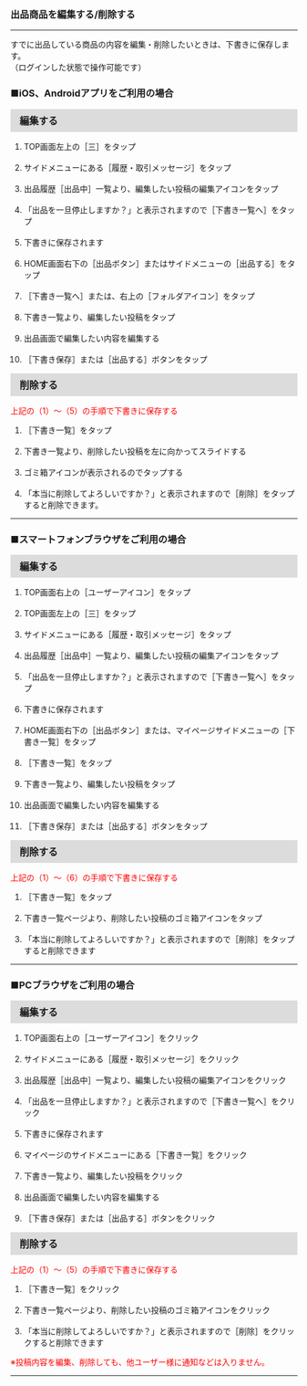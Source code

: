 <h3>出品商品を編集する/削除する</h3>
<hr>

すでに出品している商品の内容を編集・削除したいときは、下書きに保存します。  
（ログインした状態で操作可能です）

<h3>■iOS、Androidアプリをご利用の場合</h3>

<div style="padding: 7px 15px; margin-top: 15px; margin-bottom: 15px; border: 1px solid #dcdcdc; background-color: #dcdcdc; font-size: 120%">
<strong>編集する</strong>
</div>

<ol>
<li>TOP画面左上の［三］をタップ</li>
<br>
<li>サイドメニューにある［履歴・取引メッセージ］をタップ</li>
<br>
<li>出品履歴［出品中］一覧より、編集したい投稿の編集アイコンをタップ</li>
<br>
<li>「出品を一旦停止しますか？」と表示されますので［下書き一覧へ］をタップ</li>
<br>
<li>下書きに保存されます</li>
<br>
<li>HOME画面右下の［出品ボタン］またはサイドメニューの［出品する］をタップ</li>
<br>
<li>［下書き一覧へ］または、右上の［フォルダアイコン］をタップ</li>
<br>
<li>下書き一覧より、編集したい投稿をタップ</li>
<br>
<li>出品画面で編集したい内容を編集する</li>
<br>
<li>［下書き保存］または［出品する］ボタンをタップ</li>
</ol>

<div style="padding: 7px 15px; margin-top: 15px; margin-bottom: 15px; border: 1px solid #dcdcdc; background-color: #dcdcdc; font-size: 120%">
<strong>削除する</strong>
</div>

<font color="ff0000">上記の（1）～（5）の手順で下書きに保存する</font>

<ol>
<li>［下書き一覧］をタップ</li>
<br>
<li>下書き一覧より、削除したい投稿を左に向かってスライドする</li>
<br>
<li>ゴミ箱アイコンが表示されるのでタップする</li>
<br>
<li>「本当に削除してよろしいですか？」と表示されますので［削除］をタップすると削除できます。</li>
</ol>

<hr>

<h3>■スマートフォンブラウザをご利用の場合</h3>

<div style="padding: 7px 15px; margin-top: 15px; margin-bottom: 15px; border: 1px solid #dcdcdc; background-color: #dcdcdc; font-size: 120%">
<strong>編集する</strong>
</div>

<ol>
<li>TOP画面右上の［ユーザーアイコン］をタップ</li>
<br>
<li>TOP画面左上の［三］をタップ</li>
<br>
<li>サイドメニューにある［履歴・取引メッセージ］をタップ</li>
<br>
<li>出品履歴［出品中］一覧より、編集したい投稿の編集アイコンをタップ</li>
<br>
<li>「出品を一旦停止しますか？」と表示されますので［下書き一覧へ］をタップ</li>
<br>
<li>下書きに保存されます</li>
<br>
<li>HOME画面右下の［出品ボタン］または、マイページサイドメニューの［下書き一覧］をタップ</li>
<br>
<li>［下書き一覧］をタップ</li>
<br>
<li>下書き一覧より、編集したい投稿をタップ</li>
<br>
<li>出品画面で編集したい内容を編集する</li>
<br>
<li>［下書き保存］または［出品する］ボタンをタップ</li>
</ol>

<div style="padding: 7px 15px; margin-top: 15px; margin-bottom: 15px; border: 1px solid #dcdcdc; background-color: #dcdcdc; font-size: 120%">
<strong>削除する</strong>
</div>

<font color="ff0000">上記の（1）～（6）の手順で下書きに保存する</font><br>
<ol>
<li>［下書き一覧］をタップ</li>
<br>
<li>下書き一覧ページより、削除したい投稿のゴミ箱アイコンをタップ</li>
<br>
<li>「本当に削除してよろしいですか？」と表示されますので［削除］をタップすると削除できます</li>
</ol>

<hr>

<h3>■PCブラウザをご利用の場合</h3>

<div style="padding: 7px 15px; margin-top: 15px; margin-bottom: 15px; border: 1px solid #dcdcdc; background-color: #dcdcdc; font-size: 120%">
<strong>編集する</strong>
</div>

<ol>
<li>TOP画面右上の［ユーザーアイコン］をクリック</li>
<br>
<li>サイドメニューにある［履歴・取引メッセージ］をクリック</li>
<br>
<li>出品履歴［出品中］一覧より、編集したい投稿の編集アイコンをクリック</li>
<br>
<li>「出品を一旦停止しますか？」と表示されますので［下書き一覧へ］をクリック</li>
<br>
<li>下書きに保存されます</li>
<br>
<li>マイページのサイドメニューにある［下書き一覧］をクリック</li>
<br>
<li>下書き一覧より、編集したい投稿をクリック</li>
<br>
<li>出品画面で編集したい内容を編集する</li>
<br>
<li>［下書き保存］または［出品する］ボタンをクリック</li>
</ol>

<div style="padding: 7px 15px; margin-top: 15px; margin-bottom: 15px; border: 1px solid #dcdcdc; background-color: #dcdcdc; font-size: 120%">
<strong>削除する</strong>
</div>

<font color="ff0000">上記の（1）～（5）の手順で下書きに保存する</font><br>

<ol>
<li>［下書き一覧］をクリック</li>
<br>
<li>下書き一覧ページより、削除したい投稿のゴミ箱アイコンをクリック</li>
<br>
<li>「本当に削除してよろしいですか？」と表示されますので［削除］をクリックすると削除できます</li>
</ol>

<font color="ff0000">※投稿内容を編集、削除しても、他ユーザー様に通知などは入りません。</font>

<hr>